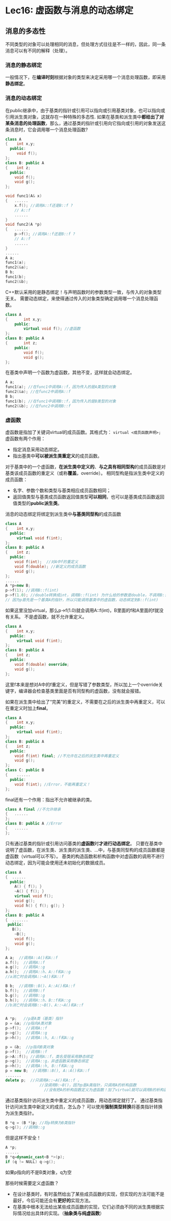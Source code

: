 # Lec16: 虚函数与消息的动态绑定
## 消息的多态性
不同类型的对象可以处理相同的消息，但处理方式往往是不一样的，因此，同一条消息可以有不同的解释（处理）。

### 消息的静态绑定
一般情况下，在**编译时刻**根据对象的类型来决定采用哪一个消息处理函数，即采用**静态绑定**。

### 消息的动态绑定
在public继承中，由于基类的指针或引用可以指向或引用基类对象，也可以指向或引用派生类对象，这就存在一种特殊的多态性.
如果在基类和派生类中**都给出了对某条消息的处理函数**，那么，通过基类的指针或引用向它指向或引用的对象发送这条消息时，它会调用哪一个消息处理函数?

```cpp
class A
{	 int x,y;
  public:
	 void f();
};
class B: public A
{	 int z;
  public:
   	void f(); 
   	void g();
};

void func1(A& x)
{	......
	x.f(); //调用A::f还是B::f ?
    // A::f
	......
}
void func2(A *p)
{	......
	p->f(); //调用A::f还是B::f ?
    // A::f
	......
}
......
A a;
func1(a);
func2(&a);
B b;
func1(b);
func2(&b);
```
C++默认采用的是静态绑定！与声明函数时的参数类型一致，与传入的对象类型无关。
需要动态绑定，来使得通过传入的对象类型确定调用哪一个消息处理函数。

```cpp
class A
{		int x,y;
	public:
		virtual void f(); //虚函数
};
class B: public A
{		int z;
	public:
   		void f(); 
   		void g();
};
```
在基类中声明一个函数为虚函数，其他不变，这样就会动态绑定。
```cpp
A a;
func1(a); //在func1中调用A::f，因为传入的是A类型的对象
func2(&a); //在func2中调用A::f
B b;
func1(b); //在func1中调用B::f，因为传入的是B类型的对象
func2(&b); //在func2中调用B::f
```

### 虚函数
虚函数是指加了关键词virtual的成员函数。其格式为：
`virtual <成员函数声明>;`
虚函数有两个作用：
- 指定消息采用动态绑定。
- 指出基类中**可以被派生类重定义**的成员函数。

对于基类中的一个虚函数，**在派生类中定义的**、**与之具有相同型构**的成员函数是对基类该成员函数的重定义（或称**覆盖**，override）。
相同型构是指派生类中定义的成员函数：
- 名字、参数个数和类型与基类相应成员函数相同；
- 返回值类型与基类成员函数返回值类型**可以相同**，也可以是基类成员函数返回值类型的**public派生类**。

消息的动态绑定将绑定到派生类中**与基类同型构**的成员函数

```cpp
class A
{	 int x,y;
  public:
	 virtual void f(int);
};
class B: public A
{	 int z;
  public:
   	void f(int);  //对A中f的重定义
 	void f(double); //新定义的成员函数
   	void g();
};
......
A *p=new B;
p->f(1); //调用B::f(int)
p->f(1.0); //double转换成int，调用B::f(int) 为什么给的参数是double，不调用B::f(double)？
// 因为p首先是一个基类A的指针，所以只能调用基类中的虚函数，动态绑定到B::f(int)
```
如果这里没加virtual，那么p->f(1.0)就会调用A::f(int)，B里面的f和A里面的f就没有关系。
不是虚函数，就不允许重定义。

```cpp
class A
{	 int x,y;
  public:
	 virtual void f(int);
};
class B: public A
{	 int z;
  public:
 	void f(double) override;
	void g();
};
```
这里f本来是想对A中的f重定义，但是写错了参数类型，所以加上一个override关键字，编译器会检查基类里面是否有同型构的虚函数，没有就会报错。

如果在派生类中给出了“完美”的重定义，不需要在之后的派生类中再重定义，可以在重定义时加上**final**。
```cpp
class A
{	 int x,y;
  public:
	 virtual void f(int);
};
class B: public A
{	 int z;
  public:
 	void f(int) final; //不允许在之后的派生类中再重定义
	void g();
};
class C: public B
{	 ......
  public:
 	void f(int); //Error，不能再重定义！
};
```
final还有一个作用：指出不允许被继承的类。
```cpp
class A final //不允许继承
{	......
};
class B: public A //Error
{	......
};
```

只有通过基类的指针或引用访问基类的**虚函数**时**才进行动态绑定**。
只要在基类中说明了虚函数，在派生类、派生类的派生类、...中，与基类同型构的成员函数都是虚函数（virtual可以不写）。
基类的构造函数和析构函数中对虚函数的调用不进行动态绑定，因为可能会使用还未初始化的数据成员。

```cpp
class A
{  ......
  public:
	A() { f(); }
	~A() { f(); }
	virtual void f();
	void g();
	void h() { f(); g(); }
};
class B: public A
{  .......
 public:
   B();
	~B();
	void f(); 
	void g(); 
};

A a;  //调用A::A()和A::f
a.f();  //调用A::f
a.g();  //调用A::g
a.h();  //调用A::h、A::f和A::g
//a消亡时会调用A::~A()和A::f

B b;  //调用B::B()、A::A()和A::f
b.f();  //调用B::f
b.g();  //调用B::g
b.h();  //调用A::h、B::f和A::g
//b消亡时会调用B::~B()、A::~A()和A::f


A *p;   //p是A类（基类）指针
p = &a; //p指向A类对象
p->f();  //调用A::f
p->g();  //调用A::g
p->h();  //调用A::h, A::f和A::g

p = &b;  //p指向B类对象
p->f();  //调用B::f
p->A::f(); //调用A::f，类名受限采用静态绑定
p->g();  //调用A::g，非虚函数采用静态绑定
p->h();  //调用A::h, B::f和A::g
p = new B;  //调用B::B(), A::A()和A::f
.......
delete p;  //只调用A::~A()和A::f ，
               //没调用B:~B()，因为p是A类指针，只调用A的析构函数
                 //没有把A的析构函数定义为虚函数！加了virtual就可以调用B的析构函数
```

通过基类指针访问派生类中重定义的成员函数，用动态绑定就行了。
通过基类指针访问派生类中新定义的成员，怎么办？
可以使用**强制类型转换**将基类指针转换为派生类指针。
```cpp
B *q = (B *)p; //将p转换为B类指针
q->g(); //调用B::g
```
但是这样不安全！
```cpp
A *p;
......
B *q=dynamic_cast<B *>(p);
if (q != NULL) q->g();
```
如果p指向的不是B类对象，q为空

那些时候需要定义虚函数？
- 在设计基类时，有时虽然给出了某些成员函数的实现，但实现的方法可能不是最好，今后可能还会有**更好的**实现方法。
- 在基类中根本无法给出某些成员函数的实现，它们必须由不同的派生类根据实际情况给出具体的实现。（**抽象类与纯虚函数**）

